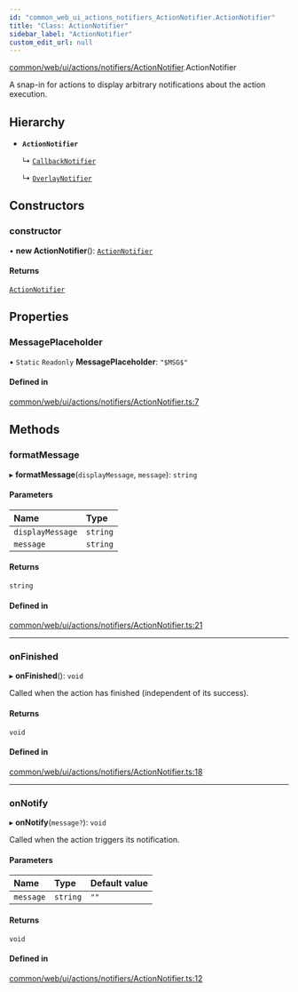 ```yaml
---
id: "common_web_ui_actions_notifiers_ActionNotifier.ActionNotifier"
title: "Class: ActionNotifier"
sidebar_label: "ActionNotifier"
custom_edit_url: null
---
```


[common/web/ui/actions/notifiers/ActionNotifier](../modules/common_web_ui_actions_notifiers_ActionNotifier.md).ActionNotifier

A snap-in for actions to display arbitrary notifications about the action execution.

## Hierarchy

- **`ActionNotifier`**

  ↳ [`CallbackNotifier`](common_web_ui_actions_notifiers_CallbackNotifier.CallbackNotifier.md)

  ↳ [`OverlayNotifier`](common_web_ui_actions_notifiers_OverlayNotifier.OverlayNotifier.md)

## Constructors

### constructor

• **new ActionNotifier**(): [`ActionNotifier`](common_web_ui_actions_notifiers_ActionNotifier.ActionNotifier.md)

#### Returns

[`ActionNotifier`](common_web_ui_actions_notifiers_ActionNotifier.ActionNotifier.md)

## Properties

### MessagePlaceholder

▪ `Static` `Readonly` **MessagePlaceholder**: ``"$MSG$"``

#### Defined in

[common/web/ui/actions/notifiers/ActionNotifier.ts:7](https://github.com/Soroush9978/rds-ng/blob/165bdc6/src/common/web/ui/actions/notifiers/ActionNotifier.ts#L7)

## Methods

### formatMessage

▸ **formatMessage**(`displayMessage`, `message`): `string`

#### Parameters

| Name | Type |
| :------ | :------ |
| `displayMessage` | `string` |
| `message` | `string` |

#### Returns

`string`

#### Defined in

[common/web/ui/actions/notifiers/ActionNotifier.ts:21](https://github.com/Soroush9978/rds-ng/blob/165bdc6/src/common/web/ui/actions/notifiers/ActionNotifier.ts#L21)

___

### onFinished

▸ **onFinished**(): `void`

Called when the action has finished (independent of its success).

#### Returns

`void`

#### Defined in

[common/web/ui/actions/notifiers/ActionNotifier.ts:18](https://github.com/Soroush9978/rds-ng/blob/165bdc6/src/common/web/ui/actions/notifiers/ActionNotifier.ts#L18)

___

### onNotify

▸ **onNotify**(`message?`): `void`

Called when the action triggers its notification.

#### Parameters

| Name | Type | Default value |
| :------ | :------ | :------ |
| `message` | `string` | `""` |

#### Returns

`void`

#### Defined in

[common/web/ui/actions/notifiers/ActionNotifier.ts:12](https://github.com/Soroush9978/rds-ng/blob/165bdc6/src/common/web/ui/actions/notifiers/ActionNotifier.ts#L12)
